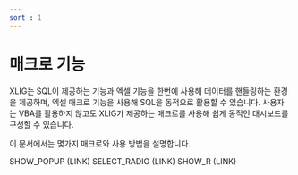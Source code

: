 ```yaml
---
sort : 1
---
```


# 매크로 기능

XLIG는 SQL이 제공하는 기능과 엑셀 기능을 한번에 사용해 데이터를 핸들링하는 환경을 제공하며, 엑셀 매크로 기능을 사용해 SQL을 동적으로 활용할 수 있습니다. 사용자는 VBA를 활용하지 않고도 XLIG가 제공하는 매크로를 사용해 쉽게 동적인 대시보드를 구성할 수 있습니다.

이 문서에서는  몇가지 매크로와 사용 방법을 설명합니다.

SHOW_POPUP (LINK)
SELECT_RADIO (LINK)
SHOW_R (LINK)